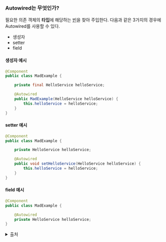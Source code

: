 ### Autowired는 무엇인가?

필요한 의존 객체의 **타입**에 해당하는 [빈](BeanContainer.md)을 찾아 주입한다.
다음과 같은 3가지의 경우에 Autowired를 사용할 수 있다.
- 생성자
- setter
- field

#### 생성자 예시
```java
@Component
public class MadExample {

    private final HelloService helloService;

    @Autowired
    public MadExample(HelloService helloService) {
        this.helloService = helloService;
    }
}
```

#### setter 예시
```java
@Component
public class MadExample {

    private HelloService helloService;

    @Autowired
    public void setHelloService(HelloService helloService) {
        this.helloService = helloService;
    }
}
```

#### field 예시
```java
@Component
public class MadExample {

    @Autowired
    private HelloService helloService;
}
```
<details>
 <summary> 출처 </summary>
- https://devlog-wjdrbs96.tistory.com/166 <br>
- https://madplay.github.io/post/why-constructor-injection-is-better-than-field-injection <br>
</details>